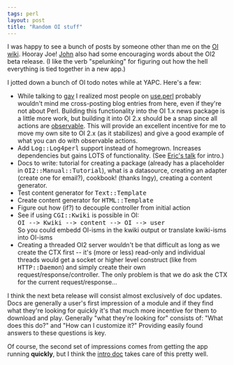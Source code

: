 ```yaml
---
tags: perl
layout: post
title: "Random OI stuff"
---
```




I was happy to see a bunch of posts by someone other than me on the <a href="http://openinteract.sourceforge.net/cgi-bin/twiki/view/OI/WebChanges
">OI wiki</a>. Hooray Joe! <a href="http://radio.weblogs.com/0103492/2003/06/11.html">John</a> also had some encouraging words about the OI2 beta release. (I like the verb "spelunking" for figuring out how the hell everything is tied together in a new app.)

<p>I jotted down a bunch of OI todo notes while at YAPC. Here's a few:</p>

<p><ul>
  <li>While talking to <a href="http://www.estey.com/">gav</a> I realized most people on <a href="http://use.perl.org/">use.perl</a> probably wouldn't mind me cross-posting blog entries from here, even if they're not about Perl. Building this functionality into the OI 1.x news package is a little more work, but building it into OI 2.x should be a snap since all actions are <a href="http://search.cpan.org/author/CWINTERS/Class-Observable-1.00/">observable</a>. This will provide an excellent incentive for me to move my own site to OI 2.x (as it stabilizes) and give a good example of what you can do with observable actions.</li>
  <li>Add <tt>Log::Log4perl</tt> support instead of homegrown. Increases dependencies but gains LOTS of functionality. (See <a href="http://openthought.org/presentations/Log4perl/Log4perl.html">Eric's talk</a> for intro.)</li>
  <li>Docs to write: tutorial for creating a package (already has a placeholder in <tt>OI2::Manual::Tutorial</tt>), what is a datasource, creating an adapter (create one for email?), cookbook! (thanks Ingy), creating a content generator.</li>
  <li>Test content generator for <tt>Text::Template</tt></li>
  <li>Create content generator for <tt>HTML::Template</tt></li>
  <li>Figure out how (if?) to decouple controller from initial action</li>
  <li>See if using <tt>CGI::Kwiki</tt> is possible in OI:<br>
<tt>OI --&gt; Kwiki --&gt; content --&gt; OI --&gt; user</tt><br>
So you could embedd OI-isms in the kwiki output or translate kwiki-isms into OI-isms</li>
  <li>Creating a threaded OI2 server wouldn't be that difficult as long as we create the CTX first -- it's (more or less) read-only and individual threads would get a socket or higher level construct (like from <tt>HTTP::Daemon</tt>) and simply create their own request/response/controller. The only problem is that we do ask the CTX for the current request/response...</li>
</ul>

<p>I think the next beta release will consist almost exclusively of doc updates. Docs are generally a user's first impression of a module and if they find what they're looking for quickly it's that much more incentive for them to download and play. Generally "what they're looking for" consists of: "What does this do?" and "How can I customize it?" Providing easily found answers to these questions is key.</p>

<p>Of course, the second set of impressions comes from getting the app running <b>quickly</b>, but I think the <a href="http://openinteract.sourceforge.net/docs/oi2/OpenInteract2/Manual/Intro.shtml">intro doc</a> takes care of this pretty well.</p>


